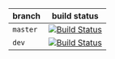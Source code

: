 | branch | build status |
|---|---|
| `master` | [![Build Status](https://travis-ci.org/Stephanvs/Mingle.svg?branch=master)](https://travis-ci.org/Stephanvs/Mingle) |
| `dev` | [![Build Status](https://travis-ci.org/Stephanvs/Mingle.svg?branch=master)](https://travis-ci.org/Stephanvs/Mingle) |